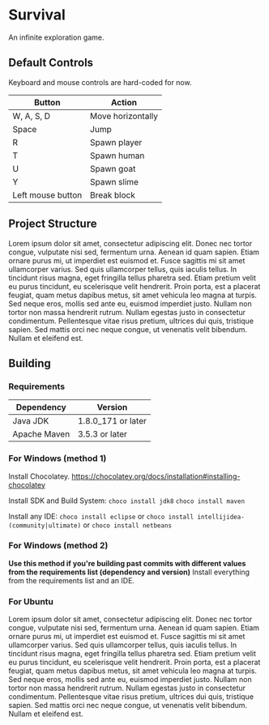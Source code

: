 Survival
========

An infinite exploration game.

Default Controls
----------------
Keyboard and mouse controls are hard-coded for now.

| Button            | Action            |
|-------------------|-------------------|
| W, A, S, D        | Move horizontally |
| Space             | Jump              |
| R                 | Spawn player      |
| T                 | Spawn human       |
| U                 | Spawn goat        |
| Y                 | Spawn slime       |
| Left mouse button | Break block       |

Project Structure
-----------------
Lorem ipsum dolor sit amet, consectetur adipiscing elit. Donec nec tortor congue, vulputate nisi sed, fermentum urna. Aenean id quam sapien. Etiam ornare purus mi, ut imperdiet est euismod et. Fusce sagittis mi sit amet ullamcorper varius. Sed quis ullamcorper tellus, quis iaculis tellus. In tincidunt risus magna, eget fringilla tellus pharetra sed. Etiam pretium velit eu purus tincidunt, eu scelerisque velit hendrerit. Proin porta, est a placerat feugiat, quam metus dapibus metus, sit amet vehicula leo magna at turpis. Sed neque eros, mollis sed ante eu, euismod imperdiet justo. Nullam non tortor non massa hendrerit rutrum. Nullam egestas justo in consectetur condimentum. Pellentesque vitae risus pretium, ultrices dui quis, tristique sapien. Sed mattis orci nec neque congue, ut venenatis velit bibendum. Nullam et eleifend est.

Building
--------

### Requirements
| Dependency   | Version            |
|--------------|--------------------|
| Java JDK     | 1.8.0_171 or later |
| Apache Maven | 3.5.3 or later     |

### For Windows (method 1)
Install Chocolatey.
https://chocolatey.org/docs/installation#installing-chocolatey

Install SDK and Build System:
`choco install jdk8`
`choco install maven`

Install any IDE:
`choco install eclipse`
or
`choco install intellijidea-(community|ultimate)`
or
`choco install netbeans`

### For Windows (method 2)
**Use this method if you're building past commits with different values from the requirements list (dependency and version)**
Install everything from the requirements list and an IDE.

### For Ubuntu
Lorem ipsum dolor sit amet, consectetur adipiscing elit. Donec nec tortor congue, vulputate nisi sed, fermentum urna. Aenean id quam sapien. Etiam ornare purus mi, ut imperdiet est euismod et. Fusce sagittis mi sit amet ullamcorper varius. Sed quis ullamcorper tellus, quis iaculis tellus. In tincidunt risus magna, eget fringilla tellus pharetra sed. Etiam pretium velit eu purus tincidunt, eu scelerisque velit hendrerit. Proin porta, est a placerat feugiat, quam metus dapibus metus, sit amet vehicula leo magna at turpis. Sed neque eros, mollis sed ante eu, euismod imperdiet justo. Nullam non tortor non massa hendrerit rutrum. Nullam egestas justo in consectetur condimentum. Pellentesque vitae risus pretium, ultrices dui quis, tristique sapien. Sed mattis orci nec neque congue, ut venenatis velit bibendum. Nullam et eleifend est.